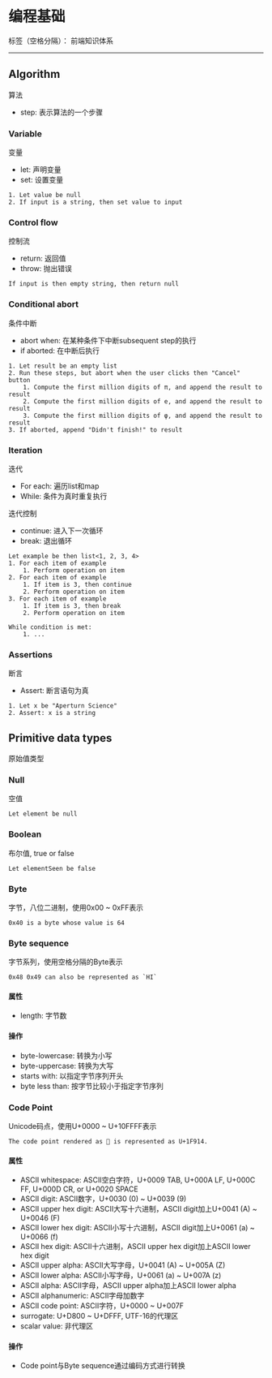# 编程基础

标签（空格分隔）： 前端知识体系

---

## Algorithm

算法

* step: 表示算法的一个步骤

### Variable

变量

* let: 声明变量
* set: 设置变量

```
1. Let value be null
2. If input is a string, then set value to input
```

### Control flow

控制流

* return: 返回值
* throw: 抛出错误

```
If input is then empty string, then return null
```

### Conditional abort

条件中断

* abort when: 在某种条件下中断subsequent step的执行
* if aborted: 在中断后执行

```
1. Let result be an empty list
2. Run these steps, but abort when the user clicks then "Cancel" button
    1. Compute the first million digits of π, and append the result to result
    2. Compute the first million digits of e, and append the result to result
    3. Compute the first million digits of φ, and append the result to result
3. If aborted, append "Didn't finish!" to result
```

### Iteration

迭代

* For each: 遍历list和map
* While: 条件为真时重复执行

迭代控制

* continue: 进入下一次循环
* break: 退出循环

```
Let example be then list<1, 2, 3, 4>
1. For each item of example
    1. Perform operation on item
2. For each item of example
    1. If item is 3, then continue
    2. Perform operation on item
3. For each item of example
    1. If item is 3, then break
    2. Perform operation on item

While condition is met:
    1. ...
```

### Assertions

断言

* Assert: 断言语句为真

```
1. Let x be "Aperturn Science"
2. Assert: x is a string
```

## Primitive data types

原始值类型

### Null

空值

```
Let element be null
```

### Boolean

布尔值, true or false

```
Let elementSeen be false
```

### Byte

字节，八位二进制，使用0x00 ~ 0xFF表示

```
0x40 is a byte whose value is 64
```

### Byte sequence

字节系列，使用空格分隔的Byte表示

```
0x48 0x49 can also be represented as `HI`
```

#### 属性

* length: 字节数

#### 操作

* byte-lowercase: 转换为小写
* byte-uppercase: 转换为大写
* starts with: 以指定字节序列开头
* byte less than: 按字节比较小于指定字节序列

### Code Point

Unicode码点，使用U+0000 ~ U+10FFFF表示

```
The code point rendered as 🤔 is represented as U+1F914.
```

#### 属性

* ASCII whitespace: ASCII空白字符，U+0009 TAB, U+000A LF, U+000C FF, U+000D CR, or U+0020 SPACE
* ASCII digit: ASCII数字，U+0030 (0) ~ U+0039 (9)
* ASCII upper hex digit: ASCII大写十六进制，ASCII digit加上U+0041 (A) ~ U+0046 (F)
* ASCII lower hex digit: ASCII小写十六进制，ASCII digit加上U+0061 (a) ~ U+0066 (f)
* ASCII hex digit: ASCII十六进制，ASCII upper hex digit加上ASCII lower hex digit
* ASCII upper alpha: ASCII大写字母，U+0041 (A) ~ U+005A (Z)
* ASCII lower alpha: ASCII小写字母，U+0061 (a) ~ U+007A (z)
* ASCII alpha: ASCII字母，ASCII upper alpha加上ASCII lower alpha
* ASCII alphanumeric: ASCII字母加数字
* ASCII code point: ASCII字符，U+0000 ~ U+007F
* surrogate: U+D800 ~ U+DFFF, UTF-16的代理区
* scalar value: 非代理区

#### 操作

* Code point与Byte sequence通过编码方式进行转换
